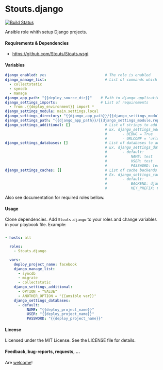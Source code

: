 Stouts.django
=============

[![Build Status](https://travis-ci.org/Stouts/Stouts.django.png)](https://travis-ci.org/Stouts/Stouts.django)

Ansible role whith setup Django projects.


#### Requirements & Dependencies

- https://github.com/Stouts/Stouts.wsgi


#### Variables

```yaml
django_enabled: yes                           # The role is enabled
django_manage_list:                           # List of commands which will be executed
  - collectstatic
  - syncdb
  - manage
django_app_path: "{{deploy_source_dir}}"    # Path to django application
django_settings_imports:                    # List of requirements
  - from .{{deploy_environment}} import *
django_settings_module: main.settings.local
django_settings_directory: "{{django_app_path}}/{{django_settings_module.split('.')[:-1]|join('/')}}"
django_settings_path: "{{django_app_path}}/{{django_settings_module.replace('.', '/')}}.py"
django_settings_additional: []                # List of strings to add Django settings
                                              # Ex. django_settings_additional:
                                              #       - DEBUG = True
                                              #       - URLCONF = 'urls'
django_settings_databases: []                 # List of databases to add Django settings
                                              # Ex. django_settings_databases:
                                              #       - default:
                                              #           NAME: test
                                              #           USER: test
                                              #           PASSWORD: test
django_settings_caches: []                    # List of cache backends to add Django settings
                                              # Ex. django_settings_caches:
                                              #       - default:
                                              #           BACKEND: django.core.cache.backends.locmem.LocMemCache
                                              #           KEY_PREFIX: my_own_prefix
```

Also see documentation for required roles bellow.


#### Usage

Clone dependencies.
Add `Stouts.django` to your roles and change variables in your playbook file.
Example:

```yaml

- hosts: all

  roles:
    - Stouts.django

  vars:
    deploy_project_name: facebook
    django_manage_list:
      - syncdb
      - migrate
      - collectstatic
    django_settings_additional:
      - OPTION = "VALUE"
      - ANOTHER_OPTION = "{{ansible var}}"
    django_settings_databases:
      - default:
          NAME: "{{deploy_project_name}}"
          USER: "{{deploy_project_name}}"
          PASSWORD: "{{deploy_project_name}}"

```

#### License

Licensed under the MIT License. See the LICENSE file for details.


#### Feedback, bug-reports, requests, ...

Are [welcome](https://github.com/Stouts/Stouts.django/issues)!
